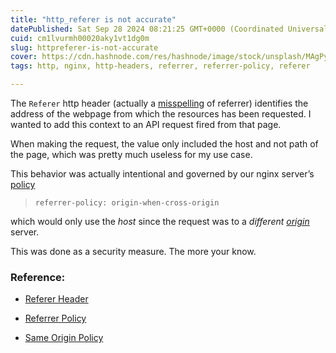 ```yaml
---
title: "http_referer is not accurate"
datePublished: Sat Sep 28 2024 08:21:25 GMT+0000 (Coordinated Universal Time)
cuid: cm1lvurmh00020aky1vt1dg0m
slug: httpreferer-is-not-accurate
cover: https://cdn.hashnode.com/res/hashnode/image/stock/unsplash/MAgPyHRO0AA/upload/66c9e67c30dbb368f65f98549a2a351f.jpeg
tags: http, nginx, http-headers, referrer, referrer-policy, referer

---
```


The `Referer` http header (actually a [misspelling](https://en.wikipedia.org/wiki/HTTP_referer) of referrer) identifies the address of the webpage from which the resources has been requested. I wanted to add this context to an API request fired from that page.

When making the request, the value only included the host and not path of the page, which was pretty much useless for my use case.

This behavior was actually intentional and governed by our nginx server’s [policy](https://developer.mozilla.org/en-US/docs/Web/HTTP/Headers/Referrer-Policy)

> `referrer-policy: origin-when-cross-origin`

which would only use the *host* since the request was to a *different* [*origin*](https://developer.mozilla.org/en-US/docs/Web/Security/Same-origin_policy) server.

This was done as a security measure. The more your know.

### Reference:

* [Referer Header](https://en.wikipedia.org/wiki/HTTP_referer)
    
* [Referrer Policy](https://developer.mozilla.org/en-US/docs/Web/HTTP/Headers/Referrer-Policy)
    
* [Same Origin Policy](https://developer.mozilla.org/en-US/docs/Web/Security/Same-origin_policy)
